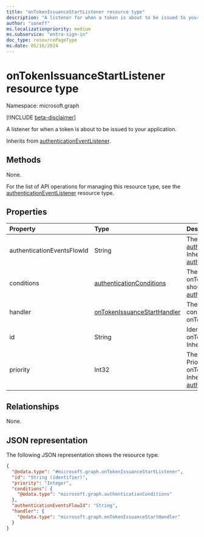 ```yaml
---
title: "onTokenIssuanceStartListener resource type"
description: "A listener for when a token is about to be issued to your application."
author: "soneff"
ms.localizationpriority: medium
ms.subservice: "entra-sign-in"
doc_type: resourcePageType
ms.date: 05/16/2024
---
```


# onTokenIssuanceStartListener resource type

Namespace: microsoft.graph

[!INCLUDE [beta-disclaimer](../../includes/beta-disclaimer.md)]

A listener for when a token is about to be issued to your application.

Inherits from [authenticationEventListener](../resources/authenticationeventlistener.md).

## Methods
None.

For the list of API operations for managing this resource type, see the [authenticationEventListener](../resources/authenticationeventlistener.md) resource type.        

## Properties
|Property|Type|Description|
|:---|:---|:---|
|authenticationEventsFlowId|String|The identifier of the [authenticationEventsFlow](authenticationeventsflow.md). Inherited from [authenticationEventListener](../resources/authenticationeventlistener.md).|
|conditions|[authenticationConditions](../resources/authenticationconditions.md)|The conditions on which onTokenIssuanceStartListener should trigger. Inherited from [authenticationEventListener](../resources/authenticationeventlistener.md).|
|handler|[onTokenIssuanceStartHandler](../resources/ontokenissuancestarthandler.md)|The handler to invoke when conditions are met for this onTokenIssuanceStartListener.|
|id|String|Identifier for the onTokenIssuanceStartListener. Inherited from [entity](../resources/entity.md).|
|priority|Int32| The priority of this handler. Priority should be set to 500 for onTokenIssuanceStartListeners. Inherited from [authenticationEventListener](../resources/authenticationeventlistener.md).|

## Relationships
None.

## JSON representation
The following JSON representation shows the resource type.
<!-- {
  "blockType": "resource",
  "keyProperty": "id",
  "@odata.type": "microsoft.graph.onTokenIssuanceStartListener",
  "baseType": "microsoft.graph.authenticationEventListener",
  "openType": false
}
-->
``` json
{
  "@odata.type": "#microsoft.graph.onTokenIssuanceStartListener",
  "id": "String (identifier)",
  "priority": "Integer",
  "conditions": {
    "@odata.type": "microsoft.graph.authenticationConditions"
  },
  "authenticationEventsFlowId": "String",
  "handler": {
    "@odata.type": "microsoft.graph.onTokenIssuanceStartHandler"
  }
}
```

